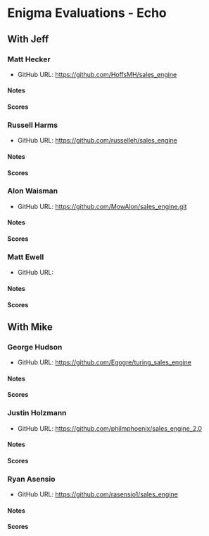 # Enigma Evaluations - Echo

## With Jeff

### Matt Hecker

* GitHub URL: https://github.com/HoffsMH/sales_engine

#### Notes

#### Scores

### Russell Harms

* GitHub URL: https://github.com/russelleh/sales_engine

#### Notes

#### Scores

### Alon Waisman

* GitHub URL: https://github.com/MowAlon/sales_engine.git

#### Notes

#### Scores

### Matt Ewell

* GitHub URL:

#### Notes

#### Scores

## With Mike

### George Hudson

* GitHub URL: https://github.com/Egogre/turing_sales_engine

#### Notes

#### Scores

### Justin Holzmann

* GitHub URL: https://github.com/philmphoenix/sales_engine_2.0

#### Notes

#### Scores

### Ryan Asensio

* GitHub URL: https://github.com/rasensio1/sales_engine

#### Notes

#### Scores
